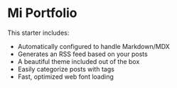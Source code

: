 # Mi Portfolio 

This starter includes:

- Automatically configured to handle Markdown/MDX
- Generates an RSS feed based on your posts
- A beautiful theme included out of the box
- Easily categorize posts with tags
- Fast, optimized web font loading



